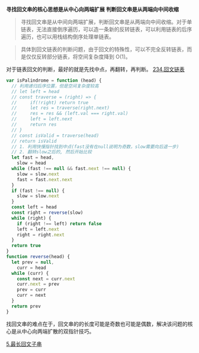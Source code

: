 **寻找回文串的核心思想是从中心向两端扩展**
**判断回文串是从两端向中间收缩**

> 寻找回文串是从中间向两端扩展，判断回文串是从两端向中间收缩。对于单链表，无法直接倒序遍历，可以造一条新的反转链表，可以利用链表的后序遍历，也可以用栈结构倒序处理单链表。

> 具体到回文链表的判断问题，由于回文的特殊性，可以不完全反转链表，而是仅仅反转部分链表，将空间复杂度降到 O(1)。

对于链表回文的判断，最好的就是先找中点，再翻转，再判断。
[234.回文链表](https://leetcode.cn/problems/palindrome-linked-list/submissions/)

```js
var isPalindrome = function (head) {
  // 利用递归后序位置，但是空间复杂度较高
  // let left = head
  // const traverse = (right) => {
  //     if(!right) return true
  //     let res = traverse(right.next)
  //     res = res && (left.val === right.val)
  //     left = left.next
  //     return res
  // }
  // const isValid = traverse(head)
  // return isValid
  // 1. 利用快慢指针找到中点(fast没有在null说明为奇数，slow需要向后退一步)
  // 2. 翻转slow之后的, 然后开始比较
  let fast = head,
    slow = head
  while (fast !== null && fast.next !== null) {
    slow = slow.next
    fast = fast.next.next
  }
  if (fast !== null) {
    slow = slow.next
  }
  const left = head
  const right = reverse(slow)
  while (right) {
    if (right !== left) return false
    left = left.next
    right = right.next
  }
  return true
}
function reverse(head) {
  let prev = null,
    curr = head
  while (curr) {
    const next = curr.next
    curr.next = prev
    prev = curr
    curr = next
  }
  return prev
}
```

找回文串的难点在于，回文串的的长度可能是奇数也可能是偶数，解决该问题的核心是从中心向两端扩散的双指针技巧。

[5.最长回文子串](https://leetcode.cn/problems/longest-palindromic-substring/submissions/)

```js

```
